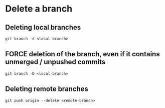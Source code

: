 # Delete a branch

## Deleting local branches

`git branch -d <local-branch>`

## FORCE deletion of the branch, even if it contains unmerged / unpushed commits

`git branch -D <local-branch>`

## Deleting remote branches

`git push origin --delete <remote-branch>`

